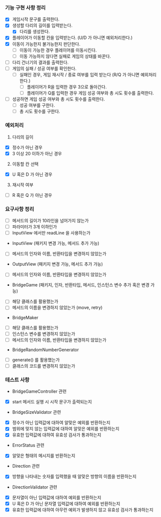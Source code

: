 ### 기능 구현 사항 정리

- [x] 게임시작 문구를 출력한다.
- [x] 생성할 다리의 길이를 입력받는다.
    - [x] 다리를 생성한다.
- [x] 플레이어가 이동할 칸을 입력받는다. (U/D 가 아니면 예외처리한다.)
- [x] 이동이 가능한지 불가능한지 판단한다.
    - [ ] 이동이 가능한 경우 플레이어를 이동시킨다.
    - [ ] 이동 가능하지 않다면 실패로 게임의 상태를 바꾼다.
- [ ] 다리 건너기의 결과를 출력한다.
- [ ] 게임의 실패 / 성공 여부를 확인한다.
    - [ ] 실패인 경우, 게임 재시작 / 종료 여부를 입력 받는다 (R/Q 가 아니면 예외처리한다.)
        - [ ] 플레이어가 R을 입력한 경우 3으로 돌아간다.
        - [ ] 플레이어가 Q를 입력한 경우 게임 성공 여부와 총 시도 횟수를 출력한다.
- [ ] 성공하면 게임 성공 여부와 총 시도 횟수를 출력한다.
    - [ ] 성공 여부를 구한다.
    - [ ] 총 시도 횟수를 구한다.

### 예외처리

1. 다리의 길이

- [x] 정수가 아닌 경우
- [x] 3 이상 20 이하가 아닌 경우

2. 이동할 칸 선택

- [x] U 혹은 D 가 아닌 경우

3. 재시작 여부

- [ ] R 혹은 Q 가 아닌 경우

### 요구사항 정리

- [ ] 메서드의 길이가 10라인을 넘어가지 않는가
- [ ] 파라미터가 3개 이하인가
- [ ] InputView 에서만 readLine 을 사용하는가

- InputView (패키지 변경 가능, 메서드 추가 가능)
- [ ] 메서드의 인자와 이름, 반환타입을 변경하지 않았는가

- OutputView (패키지 변경 가능, 메서드 추가 가능)
- [ ] 메서드의 인자와 이름, 반환타입을 변경하지 않았는가

- BridgeGame (패키지, 인자, 반환타입, 메서드, 인스턴스 변수 추가 혹은 변경 가능)
- [ ] 해당 클래스를 활용했는가
- [ ] 메서드의 이름을 변경하지 않았는가 (move, retry)

- BridgeMaker
- [ ] 해당 클래스를 활용했는가
- [ ] 인스턴스 변수를 변경하지 않았는가
- [ ] 메서드의 인자와 이름, 반환타입을 변경하지 않았는가

- BridgeRandomNumberGenerator
- [ ] generate() 를 활용했는가
- [ ] 클래스의 코드를 변경하지 않았는가

### 테스트 사항

- BridgeGameController 관련
- [x] start 메서드 실행 시 시작 문구가 출력되는지

- BridgeSizeValidator 관련
- [x] 정수가 아닌 입력값에 대하여 알맞은 예외를 반환하는지
- [x] 범위에 맞지 않는 입력값에 대하여 알맞은 예외를 반환하는지
- [x] 유효한 입력값에 대하여 유효성 검사가 통과하는지

- ErrorStatus 관련
- [x] 알맞은 형태의 메시지를 반환하는지

- Direction 관련
- [x] 방향을 나타내는 숫자를 입력했을 때 알맞은 방향의 이름을 반환하는지

- DirectionValidator 관련
- [x] 문자열이 아닌 입력값에 대하여 예외를 반환하는지
- [x] U 혹은 D 가 아닌 문자열 입력값에 대하여 예외를 반환하는지
- [x] 유효한 입력값에 대하여 아무런 예외가 발생하지 않고 유효성 검사가 통과하는지